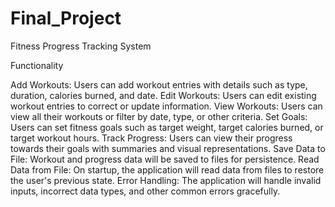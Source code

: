 # Final_Project

Fitness Progress Tracking System

Functionality

Add Workouts: Users can add workout entries with details such as type, duration, calories burned, and date.
Edit Workouts: Users can edit existing workout entries to correct or update information.
View Workouts: Users can view all their workouts or filter by date, type, or other criteria.
Set Goals: Users can set fitness goals such as target weight, target calories burned, or target workout hours.
Track Progress: Users can view their progress towards their goals with summaries and visual representations.
Save Data to File: Workout and progress data will be saved to files for persistence.
Read Data from File: On startup, the application will read data from files to restore the user's previous state.
Error Handling: The application will handle invalid inputs, incorrect data types, and other common errors gracefully.
